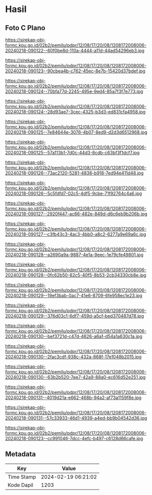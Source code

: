 # Hasil

## Foto C Plano

https://sirekap-obj-formc.kpu.go.id/02b2/pemilu/pdpr/12/08/17/20/08/1208172008006-20240218-090122--60f0be8d-110a-4444-a11d-44ad54296eb3.jpg

https://sirekap-obj-formc.kpu.go.id/02b2/pemilu/pdpr/12/08/17/20/08/1208172008006-20240218-090123--90cbea4b-c762-45ec-8e7b-15420d37bdef.jpg

https://sirekap-obj-formc.kpu.go.id/02b2/pemilu/pdpr/12/08/17/20/08/1208172008006-20240218-090124--70bfa77d-2245-495e-9ed4-85a7f3f7e773.jpg

https://sirekap-obj-formc.kpu.go.id/02b2/pemilu/pdpr/12/08/17/20/08/1208172008006-20240218-090124--28d93ae7-3cec-4325-b3d3-ed831cfa4958.jpg

https://sirekap-obj-formc.kpu.go.id/02b2/pemilu/pdpr/12/08/17/20/08/1208172008006-20240218-090125--7e84644e-3076-4b07-8ed9-d2d3d6512968.jpg

https://sirekap-obj-formc.kpu.go.id/02b2/pemilu/pdpr/12/08/17/20/08/1208172008006-20240218-090125--57a113b1-7d0c-44d3-8cdb-c63bf3f1dcf7.jpg

https://sirekap-obj-formc.kpu.go.id/02b2/pemilu/pdpr/12/08/17/20/08/1208172008006-20240218-090126--73ac2120-5281-4838-b918-7ed94e411d48.jpg

https://sirekap-obj-formc.kpu.go.id/02b2/pemilu/pdpr/12/08/17/20/08/1208172008006-20240218-090126--5c5fdfd7-02c5-4df5-9cbe-71f92764c4a6.jpg

https://sirekap-obj-formc.kpu.go.id/02b2/pemilu/pdpr/12/08/17/20/08/1208172008006-20240218-090127--2920f447-ac66-482e-849d-d6c6eb9b206b.jpg

https://sirekap-obj-formc.kpu.go.id/02b2/pemilu/pdpr/12/08/17/20/08/1208172008006-20240218-090127--c3fb43c3-4ac3-4bb0-a8c2-6277a9e69a6c.jpg

https://sirekap-obj-formc.kpu.go.id/02b2/pemilu/pdpr/12/08/17/20/08/1208172008006-20240218-090128--a2690a9a-9887-4e1a-9eec-1e79cfe49801.jpg

https://sirekap-obj-formc.kpu.go.id/02b2/pemilu/pdpr/12/08/17/20/08/1208172008006-20240218-090128--0fc62b50-82c5-40f5-8b53-2cb34330cb8e.jpg

https://sirekap-obj-formc.kpu.go.id/02b2/pemilu/pdpr/12/08/17/20/08/1208172008006-20240218-090129--19ef3bab-0ac7-41e6-8709-6fe958ec1e23.jpg

https://sirekap-obj-formc.kpu.go.id/02b2/pemilu/pdpr/12/08/17/20/08/1208172008006-20240218-090129--376d03c1-6df7-459d-a5cf-bed370487d78.jpg

https://sirekap-obj-formc.kpu.go.id/02b2/pemilu/pdpr/12/08/17/20/08/1208172008006-20240218-090130--bef3721d-c47d-4626-a6a1-d54a1a630c1a.jpg

https://sirekap-obj-formc.kpu.go.id/02b2/pemilu/pdpr/12/08/17/20/08/1208172008006-20240218-090130--2fac3cdf-938c-432a-868f-17e1048b2015.jpg

https://sirekap-obj-formc.kpu.go.id/02b2/pemilu/pdpr/12/08/17/20/08/1208172008006-20240218-090130--63b2b520-7ee7-42a9-88a0-ec616d52e251.jpg

https://sirekap-obj-formc.kpu.go.id/02b2/pemilu/pdpr/12/08/17/20/08/1208172008006-20240218-090131--4019d21a-e662-468b-94a2-af73a1159f8e.jpg

https://sirekap-obj-formc.kpu.go.id/02b2/pemilu/pdpr/12/08/17/20/08/1208172008006-20240218-090131--57c33933-46d1-4939-a4ed-bb9b04542d36.jpg

https://sirekap-obj-formc.kpu.go.id/02b2/pemilu/pdpr/12/08/17/20/08/1208172008006-20240218-090123--cc991046-7dcc-4efc-b497-c6128d66cafe.jpg


## Metadata

| Key        | Value               |
| ---------- | ------------------- |
| Time Stamp | 2024-02-19 06:21:02 |
| Kode Dapil | 1203                |




